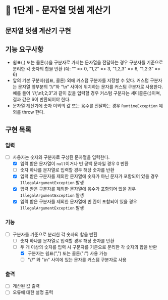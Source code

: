 # 🚀 1단계 - 문자열 덧셈 계산기

문자열 덧셈 계산기 구현
---

## 기능 요구사항
- 쉼표(,) 또는 콜론(:)을 구분자로 가지는 문자열을 전달하는 경우 구분자를 기준으로 분리한 각 숫자의 합을 반환 (예: “” => 0, "1,2" => 3, "1,2,3" => 6, “1,2:3” => 6)
- 앞의 기본 구분자(쉼표, 콜론) 외에 커스텀 구분자를 지정할 수 있다. 커스텀 구분자는 문자열 앞부분의 “//”와 “\n” 사이에 위치하는 문자를 커스텀 구분자로 사용한다. 예를 들어 “//;\n1;2;3”과 같이 값을 입력할 경우 커스텀 구분자는 세미콜론(;)이며, 결과 값은 6이 반환되어야 한다.
- 문자열 계산기에 숫자 이외의 값 또는 음수를 전달하는 경우 `RuntimeException` 예외를 throw 한다.

## 구현 목록
### 입력
- [ ] 사용자는 숫자와 구분자로 구성된 문자열을 입력한다.
  - [x] 입력 받은 문자열이 `null`이거나 빈 공백 문자일 경우 0 반환
  - [ ] 숫자 하나를 문자열로 입력할 경우 해당 숫자를 반환
  - [x] 입력 받은 구분자를 제외한 문자열에 숫자가 아닌 문자가 포함되어 있을 경우 `IllegalArgumentException` 발생
  - [x] 입력 받은 구분자를 제외한 문자열에 음수가 포함되어 있을 경우 `IllegalArgumentException` 발생
  - [x] 입력 받은 구분자를 제외한 문자열에 빈 칸이 포함되어 있을 경우 `IllegalArgumentException` 발생

### 기능
- [ ] 구분자를 기준으로 분리한 각 숫자의 합을 반환
  - [ ] 숫자 하나를 문자열로 입력할 경우 해당 숫자를 반환
  - [ ] 두 개 이상의 숫자를 입력 시 구분자를 기준으로 분리한 각 숫자의 합을 반환
    - [x] 구분자는 쉼표(",") 또는 콜론(":") 사용 가능
    - [ ] "//" 와 "\n" 사이에 있는 문자를 커스텀 구분자로 사용

### 출력
- [ ] 계산된 값 출력
- [ ] 오류에 대한 설명 출력
